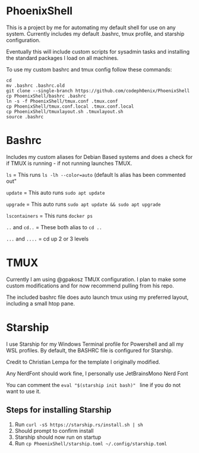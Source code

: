 # PhoenixShell
This is a project by me for automating my default shell for use on any system. Currently includes my default .bashrc, tmux profile, and starship configuration.

Eventually this will include custom scripts for sysadmin tasks and installing the standard packages I load on all machines.

To use my custom bashrc and tmux config follow these commands:

```
cd
mv .bashrc .bashrc.old
git clone --single-branch https://github.com/codeph0enix/PhoenixShell
cp PhoenixShell/bashrc .bashrc
ln -s -f PhoenixShell/tmux.conf .tmux.conf
cp PhoenixShell/tmux.conf.local .tmux.conf.local
cp PhoenixShell/tmuxlayout.sh .tmuxlayout.sh
source .bashrc
```

# Bashrc
Includes my custom aliases for Debian Based systems and does a check for if TMUX is running - if not running launches TMUX.


`ls` = This runs `ls -lh --color=auto` (default ls alias has been commented out"

`update` = This auto runs `sudo apt update`

`upgrade` = This auto runs `sudo apt update && sudo apt upgrade`

`lscontainers` = This runs `docker ps`

`..` and `cd..` = These both alias to `cd ..`

`...` and `....` = cd up 2 or 3 levels
# TMUX
Currently I am using @gpakosz TMUX configuration. I plan to make some custom modifications and for now recommend pulling from his repo.

The included bashrc file does auto launch tmux using my preferred layout, including a small htop pane.

# Starship
I use Starship for my Windows Terminal profile for Powershell and all my WSL profiles. By default, the BASHRC file is configured for Starship.

Credit to Christian Lempa for the template I originally modified.

Any NerdFont should work fine, I personally use JetBrainsMono Nerd Font

You can comment the `eval "$(starship init bash)" ` line if you do not want to use it.

## Steps for installing Starship

1.  Run `curl -sS https://starship.rs/install.sh | sh`
2.  Should prompt to confirm install
3.  Starship should now run on startup
4.  Run `cp PhoenixShell/starship.toml ~/.config/starship.toml`
